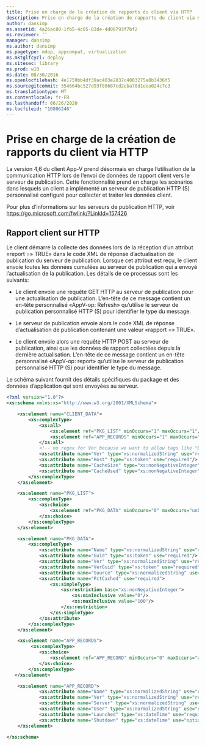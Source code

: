 ```yaml
---
title: Prise en charge de la création de rapports du client via HTTP
description: Prise en charge de la création de rapports du client via HTTP
author: dansimp
ms.assetid: 4a26ac80-1fb5-4c05-83de-4d06793f7bf2
ms.reviewer: ''
manager: dansimp
ms.author: dansimp
ms.pagetype: mdop, appcompat, virtualization
ms.mktglfcycl: deploy
ms.sitesec: library
ms.prod: w10
ms.date: 08/30/2016
ms.openlocfilehash: 4e1759bb4df39ac403e2837c4083275a8b3436f5
ms.sourcegitcommit: 354664bc527d93f80687cd2eba70d1eea024c7c3
ms.translationtype: MT
ms.contentlocale: fr-FR
ms.lasthandoff: 06/26/2020
ms.locfileid: "10806246"
---
```

# Prise en charge de la création de rapports du client via HTTP


La version 4,6 du client App-V prend désormais en charge l’utilisation de la communication HTTP lors de l’envoi de données de rapport client vers le serveur de publication. Cette fonctionnalité prend en charge les scénarios dans lesquels un client a implémenté un serveur de publication HTTP (S) personnalisé configuré pour collecter et traiter les données client.

Pour plus d’informations sur les serveurs de publication HTTP, voir <https://go.microsoft.com/fwlink/?LinkId=157426>

## Rapport client sur HTTP


Le client démarre la collecte des données lors de la réception d’un attribut «report =» TRUE» dans le code XML de réponse d’actualisation de publication du serveur de publication. Lorsque cet attribut est reçu, le client envoie toutes les données cumulées au serveur de publication qui a envoyé l’actualisation de la publication. Les détails de ce processus sont les suivants:

-   Le client envoie une requête GET HTTP au serveur de publication pour une actualisation de publication. L’en-tête de ce message contient un en-tête personnalisé «AppV-op: Refresh» qu’utilise le serveur de publication personnalisé HTTP (S) pour identifier le type du message.

-   Le serveur de publication envoie alors le code XML de réponse d’actualisation de publication contenant une valeur «rapport =» TRUE».

-   Le client envoie alors une requête HTTP POST au serveur de publication, ainsi que les données de rapport collectées depuis la dernière actualisation. L’en-tête de ce message contient un en-tête personnalisé «AppV-op: report» qu’utilise le serveur de publication personnalisé HTTP (S) pour identifier le type du message.

Le schéma suivant fournit des détails spécifiques du package et des données d’application qui sont envoyées au serveur.

```xml
<?xml version="1.0"?>
<xs:schema xmlns:xs="http://www.w3.org/2001/XMLSchema">

    <xs:element name="CLIENT_DATA">
        <xs:complexType>
            <xs:all>
                <xs:element ref="PKG_LIST" minOccurs="1" maxOccurs="1"/>
                <xs:element ref="APP_RECORDS" minOccurs="1" maxOccurs="1"/>
            </xs:all>
            <!-- no regex for Ver because we want to allow tags like "Beta" -->
            <xs:attribute name="Ver" type="xs:normalizedString" use="required"/>
            <xs:attribute name="Host" type="xs:token" use="required"/>
            <xs:attribute name="CacheSize" type="xs:nonNegativeInteger" use="required"/>
            <xs:attribute name="CacheUsed" type="xs:nonNegativeInteger" use="required"/>
        </xs:complexType>
    </xs:element>

    <xs:element name="PKG_LIST">
        <xs:complexType>
            <xs:choice>
                <xs:element ref="PKG_DATA" minOccurs="0" maxOccurs="unbounded"/>
            </xs:choice>
        </xs:complexType>
    </xs:element>

    <xs:element name="PKG_DATA">
        <xs:complexType>
            <xs:attribute name="Name" type="xs:normalizedString" use="required"/>
            <xs:attribute name="Guid" type="xs:token" use="required"/>
            <xs:attribute name="Ver" type="xs:normalizedString" use="required"/>
            <xs:attribute name="VerGuid" type="xs:token" use="required"/>
            <xs:attribute name="Source" type="xs:normalizedString" use="required"/>
            <xs:attribute name="PctCached" use="required">
                <xs:simpleType>
                    <xs:restriction base="xs:nonNegativeInteger">
                        <xs:minInclusive value="0"/>
                        <xs:maxInclusive value="100"/>
                    </xs:restriction>
                </xs:simpleType>
            </xs:attribute>
        </xs:complexType>
    </xs:element>

    <xs:element name="APP_RECORDS">
         <xs:complexType>
            <xs:choice>
                <xs:element ref="APP_RECORD" minOccurs="0" maxOccurs="unbounded"/>
            </xs:choice>
        </xs:complexType>
   </xs:element>

    <xs:element name="APP_RECORD">
            <xs:attribute name="Name" type="xs:normalizedString" use="required"/>
            <xs:attribute name="Ver" type="xs:normalizedString" use="required"/>
            <xs:attribute name="Server" type="xs:normalizedString" use="required"/>
            <xs:attribute name="User" type="xs:normalizedString" use="required"/>
            <xs:attribute name="Launched" type="xs:dateTime" use="required"/>
            <xs:attribute name="Shutdown" type="xs:dateTime" use="optional"/>
    </xs:element>

</xs:schema>
```

 

 





